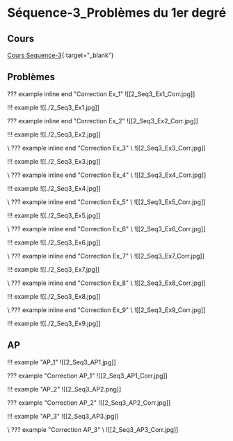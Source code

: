 # Séquence-3_Problèmes du 1er degré

## Cours

[Cours Sequence-3](./2_Seq3_Co.pdf){:target="_blank"}

## Problèmes

??? example inline end "Correction Ex_1"
    ![[2_Seq3_Ex1_Corr.jpg]]

!!! example
    ![[./2_Seq3_Ex1.jpg]]

??? example inline end "Correction Ex_2"
    ![[2_Seq3_Ex2_Corr.jpg]]

!!! example
    ![[./2_Seq3_Ex2.jpg]]

\\ ??? example inline end "Correction Ex_3"
\\    ![[2_Seq3_Ex3_Corr.jpg]]

!!! example
    ![[./2_Seq3_Ex3.jpg]]

\\ ??? example inline end "Correction Ex_4"
\\    ![[2_Seq3_Ex4_Corr.jpg]]

!!! example
    ![[./2_Seq3_Ex4.jpg]]

\\ ??? example inline end "Correction Ex_5"
\\   ![[2_Seq3_Ex5_Corr.jpg]]

!!! example
    ![[./2_Seq3_Ex5.jpg]]

\\ ??? example inline end "Correction Ex_6"
\\    ![[2_Seq3_Ex6_Corr.jpg]]

!!! example
    ![[./2_Seq3_Ex6.jpg]]


\\ ??? example inline end "Correction Ex_7"
\\    ![[2_Seq3_Ex7_Corr.jpg]]

!!! example
    ![[./2_Seq3_Ex7.jpg]]


\\ ??? example inline end "Correction Ex_8"
\\    ![[2_Seq3_Ex8_Corr.jpg]]

!!! example
    ![[./2_Seq3_Ex8.jpg]]


\\ ??? example inline end "Correction Ex_9"
\\    ![[2_Seq3_Ex9_Corr.jpg]]

!!! example
    ![[./2_Seq3_Ex9.jpg]]

## AP


!!! example "AP_1"
    ![[2_Seq3_AP1.jpg]] 

??? example "Correction AP_1"
    ![[2_Seq3_AP1_Corr.jpg]]

    
!!! example "AP_2"
    ![[2_Seq3_AP2.png]]   

??? example "Correction AP_2"
    ![[2_Seq3_AP2_Corr.jpg]]


!!! example "AP_3"
    ![[2_Seq3_AP3.jpg]]   

\\ ??? example "Correction AP_3"
\\    ![[2_Seq3_AP3_Corr.jpg]]
